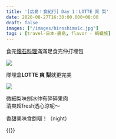 ```yaml
---
title: '[広島！食紀行] Day 1：LOTTE 爽 梨'
date: 2020-08-27T16:30:00.000+08:00
draft: false
images: ["/images/hiroshima1c.jpg"]
tags : [travel-日本-廣島, flavor - 螞蟻族]
---
```


食完[懐石料理](https://hidie.net/hiroshima1b/)滿滿足食完仲打埋包  

![](/images/hiroshima1c.jpg)

隊埋盒**LOTTE 爽 梨**就更完美  

![](/images/hiroshima1c1.jpg)

微細梨味刨冰仲有碎碎果肉  
清爽超fresh透心涼呢～  
  
  
香甜美味食飽瞓！（night）


{{<hiroshima>}}
